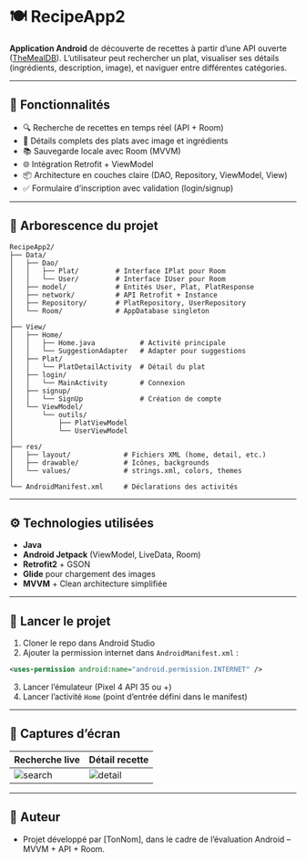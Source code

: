 
# 🍽️ RecipeApp2

**Application Android** de découverte de recettes à partir d’une API ouverte ([TheMealDB](https://www.themealdb.com)). L’utilisateur peut rechercher un plat, visualiser ses détails (ingrédients, description, image), et naviguer entre différentes catégories.

---

## 📱 Fonctionnalités

- 🔍 Recherche de recettes en temps réel (API + Room)
- 📄 Détails complets des plats avec image et ingrédients
- 📚 Sauvegarde locale avec Room (MVVM)
- 🌐 Intégration Retrofit + ViewModel
- 📦 Architecture en couches claire (DAO, Repository, ViewModel, View)
- ✅ Formulaire d’inscription avec validation (login/signup)

---

## 🧱 Arborescence du projet

```
RecipeApp2/
├── Data/
│   ├── Dao/
│   │   ├── Plat/         # Interface IPlat pour Room
│   │   └── User/         # Interface IUser pour Room
│   ├── model/            # Entités User, Plat, PlatResponse
│   ├── network/          # API Retrofit + Instance
│   ├── Repository/       # PlatRepository, UserRepository
│   └── Room/             # AppDatabase singleton
│
├── View/
│   ├── Home/
│   │   ├── Home.java           # Activité principale
│   │   └── SuggestionAdapter   # Adapter pour suggestions
│   ├── Plat/
│   │   └── PlatDetailActivity  # Détail du plat
│   ├── login/
│   │   └── MainActivity        # Connexion
│   ├── signup/
│   │   └── SignUp              # Création de compte
│   └── ViewModel/
│       └── outils/
│           ├── PlatViewModel
│           └── UserViewModel
│
├── res/
│   ├── layout/             # Fichiers XML (home, detail, etc.)
│   ├── drawable/           # Icônes, backgrounds
│   └── values/             # strings.xml, colors, themes
│
└── AndroidManifest.xml     # Déclarations des activités
```

---

## ⚙️ Technologies utilisées

- **Java**
- **Android Jetpack** (ViewModel, LiveData, Room)
- **Retrofit2** + GSON
- **Glide** pour chargement des images
- **MVVM** + Clean architecture simplifiée

---

## 🧪 Lancer le projet

1. Cloner le repo dans Android Studio
2. Ajouter la permission internet dans `AndroidManifest.xml` :

```xml
<uses-permission android:name="android.permission.INTERNET" />
```

3. Lancer l’émulateur (Pixel 4 API 35 ou +)
4. Lancer l’activité `Home` (point d’entrée défini dans le manifest)

---

## 📸 Captures d’écran

| Recherche live | Détail recette |
|----------------|----------------|
| ![search](./screenshots/search.png) | ![detail](./screenshots/detail.png) |

---

## 📝 Auteur

- Projet développé par [TonNom], dans le cadre de l’évaluation Android – MVVM + API + Room.
